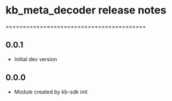# kb_meta_decoder release notes
=========================================

0.0.1
-----
* Initial dev version

0.0.0
-----
* Module created by kb-sdk init
